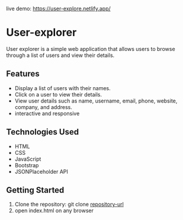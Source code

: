 live demo: https://user-explore.netlify.app/
# User-explorer

User explorer is a simple web application that allows users to browse through a list of users and view their details.

## Features

- Display a list of users with their names.
- Click on a user to view their details.
- View user details such as name, username, email, phone, website, company, and address.
- interactive and responsive

## Technologies Used

- HTML
- CSS
- JavaScript
- Bootstrap
- JSONPlaceholder API

## Getting Started

1. Clone the repository:
   git clone [repository-url](https://github.com/Shraddha16092002/User-explorer.git)
2. open index.html on any browser
